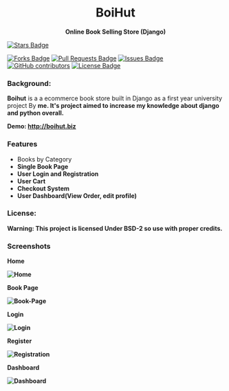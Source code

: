 <p align="center"><a target="_blank" rel="noopener noreferrer" href="https://github.com/shaongitt/boihut/blob/4678b1b92858fc2d68cc41108b6a40bbd3db808a/git_logo-org.png"></a></p>
<h1 align="center"><b style="font-weight:700;">BoiHut</b></h2>
<p align="center"><b>Online Book Selling Store (Django)</b> </p>

<a href="https://github.com/shaongitt/boihut/stargazers"><img src="https://img.shields.io/github/stars/shaongitt/boihut" alt="Stars Badge"/></a>

<a href="https://github.com/shaongitt/boihut/members"><img src="https://img.shields.io/github/forks/shaongitt/boihut" alt="Forks Badge"/></a>
<a href="https://github.com/shaongitt/boihut/pulls"><img src="https://img.shields.io/github/issues-pr/shaongitt/boihut" alt="Pull Requests Badge"/></a>
<a href="https://github.com/shaongitt/boihut/issues"><img src="https://img.shields.io/github/issues/shaongitt/boihut" alt="Issues Badge"/></a>
<a href="https://github.com/shaongitt/boihut/graphs/contributors"><img alt="GitHub contributors" src="https://img.shields.io/github/contributors/shaongitt/boihut"></a>
<a href="https://github.com/shaongitt/boihut/blob/master/LICENSE"><img src="https://img.shields.io/github/license/abhisheknaiidu/shaongitt/boihut" alt="License Badge"/></a>

<h3 align="left"> Background: </h3>
<p align="left"> <b>Boihut</b> is a a ecommerce book store built in Django as a first year university project By <b> me. It's project aimed to increase my knowledge about django and python overall.

Demo: http://boihut.biz
<h3 align="left"> Features</p></h3>

<ul>
<li style="font-weight:normal;">Books by Category</li>
<li>Single Book Page</li>
<li>User Login and Registration</li>
<li>User Cart</li>
<li>Checkout System</li>
<li>User Dashboard(View Order, edit profile)</li>
</ul>

<h3 align="left">License: </h4>
<p class="left">Warning: This project is licensed Under BSD-2 so use with proper credits.</p>

<h3 align="left"> Screenshots </p></h3>
<p class="left">Home</p>
<img src="https://github.com/shaongitt/boihut/blob/master/Screenshots/New%20Version/home.png?raw=true" alt="Home"/></a>
<p class="left">Book Page</p>
<img src="https://github.com/shaongitt/boihut/blob/master/Screenshots/New%20Version/book-page.png?raw=true" alt="Book-Page"/></a>
<p class="left">Login</p>
<img src="https://github.com/shaongitt/boihut/blob/master/Screenshots/New%20Version/login.png?raw=true" alt="Login"/></a>
<p class="left">Register</p>
<img src="https://github.com/shaongitt/boihut/blob/master/Screenshots/New%20Version/registration.png?raw=true" alt="Registration"/></a>
<p class="left">Dashboard</p>
<img src="https://github.com/shaongitt/boihut/blob/master/Screenshots/New%20Version/dashboard.png?raw=true" alt="Dashboard"/></a>
